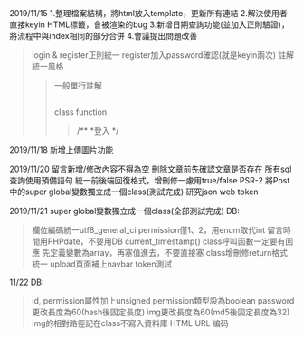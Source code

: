 2019/11/15
1.整理檔案結構，將html放入template，更新所有連結
2.解決使用者直接keyin HTML標籤，會被渲染的bug
3.新增日期查詢功能(並加入正則驗證)，將流程中與index相同的部分合併
4.會議提出問題改善
>login & register正則統一
>register加入password確認(就是keyin兩次)
>註解統一風格
>>一般單行註解
>>>##
>>class function
>>>/**
>>> *登入
>>> */

2019/11/18
新增上傳圖片功能

2019/11/20
留言新增/修改內容不得為空
刪除文章前先確認文章是否存在
所有sql查詢使用預備語句
統一前後端回復格式，增刪修一慮用true/false
PSR-2
將Post中的super global變數獨立成一個class(測試完成)
研究json web token

2019/11/21
super global變數獨立成一個class(全部測試完成)
DB:
>欄位編碼統一utf8_general_ci
>permission僅1、2，用enum取代int
>留言時間用PHPdate，不要用DB current_timestamp()
class呼叫函數一定要有回應
先定義變數為array，再塞值進去，不要直接塞
class增刪修return格式統一
upload頁面補上navbar
token測試

11/22
DB:
>id, permission屬性加上unsigned
>permission類型設為boolean
>password更改長度為60(hash後固定長度)
>img更改長度為60(md5後固定長度為32)
>img的相對路徑記在class不寫入資料庫
HTML URL 编码